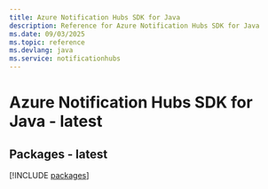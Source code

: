 ```yaml
---
title: Azure Notification Hubs SDK for Java
description: Reference for Azure Notification Hubs SDK for Java
ms.date: 09/03/2025
ms.topic: reference
ms.devlang: java
ms.service: notificationhubs
---
```

# Azure Notification Hubs SDK for Java - latest
## Packages - latest
[!INCLUDE [packages](notification-hubs-index.md)]